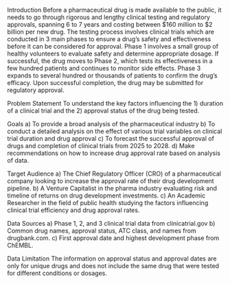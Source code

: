 Introduction
Before a pharmaceutical drug is made available to the public, it needs to go through rigorous and lengthy clinical testing and regulatory approvals, spanning 6 to 7 years and costing between $160 million to $2 billion per new drug. The testing process involves clinical trials which are conducted in 3 main phases to ensure a drug’s safety and effectiveness before it can be considered for approval. Phase 1 involves a small group of healthy volunteers to evaluate safety and determine appropriate dosage. If successful, the drug moves to Phase 2, which tests its effectiveness in a few hundred patients and continues to monitor side effects. Phase 3 expands to several hundred or thousands of patients to confirm the drug’s efficacy. Upon successful completion, the drug may be submitted for regulatory approval.

Problem Statement
To understand the key factors influencing the 1) duration of a clinical trial and the 2) approval status of the drug being tested. 

Goals
a)	To provide a broad analysis of the pharmaceutical industry
b)	To conduct a detailed analysis on the effect of various trial variables on clinical trial duration and drug approval 
c)	To forecast the successful approval of drugs and completion of clinical trials from 2025 to 2028.
d)	Make recommendations on how to increase drug approval rate based on analysis of data.

Target Audience
a)	The Chief Regulatory Officer (CRO) of a pharmaceutical company looking to increase the approval rate of their drug development pipeline.
b)	A Venture Capitalist in the pharma industry evaluating risk and timeline of returns on drug development investments.
c)	An Academic Researcher in the field of public health studying the factors influencing clinical trial efficiency and drug approval rates.

Data Sources
a)	Phase 1, 2, and 3 clinical trial data from clinicatrial.gov
b)	Common drug names, approval status, ATC class, and names from drugbank.com.
c)	First approval date and highest development phase from ChEMBL.

Data Limitation
The information on approval status and approval dates are only for unique drugs and does not include the same drug that were tested for different conditions or dosages.
